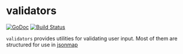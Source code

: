 # validators

[![GoDoc](https://godoc.org/github.com/ScaleFT/validators?status.svg)](https://godoc.org/github.com/ScaleFT/validators)
[![Build Status](https://travis-ci.org/ScaleFT/validators.svg?branch=master)](https://travis-ci.org/ScaleFT/validators)

`validators` provides utilities for validating user input.  Most of them are structured for use in [jsonmap](https://github.com/russellhaering/jsonmap)

